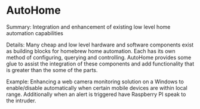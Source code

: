 # AutoHome
Summary: Integration and enhancement of existing low level home automation capabilities

Details:
Many cheap and low level hardware and software components exist as building blocks for homebrew home automation. Each has its own method of configuring, querying and controlling. AutoHome provides some glue to assist the integration of these components and add functionality that is greater than the some of the parts.

Example:
Enhancing a web camera monitoring solution on a Windows to enable/disable automatically when certain mobile devices are within local range. Additionally when an alert is triggered have Raspberry PI speak to the intruder.
